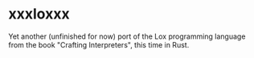 # xxxloxxx
Yet another (unfinished for now) port of the Lox programming language from the book "Crafting Interpreters", this time in Rust.
